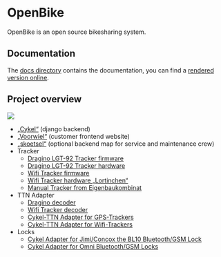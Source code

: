 # OpenBike

OpenBike is an open source bikesharing system.

## Documentation

The [docs directory](https://github.com/stadtulm/OpenBike/tree/master/docs) contains the documentation, you can find a [rendered version online](https://docs.openbike.ulm.dev/).

## Project overview

![](/img/openbike_structure.svg)

* [„Cykel“](https://github.com/stadtulm/cykel) (django backend)
* [„Voorwiel“](https://github.com/stadtulm/voorwiel) (customer frontend website)
* [„skoetsel“](https://github.com/stadtulm/skoetsel) (optional backend map for service and maintenance crew)
* Tracker
	* [Dragino LGT-92 Tracker firmware](https://github.com/dragino/LGT-92_-LoRa_GPS_Tracker/)
	* [Dragino LGT-92 Tracker hardware](https://github.com/dragino/Lora/tree/master/LGT-92)
	* [Wifi Tracker firmware](https://github.com/stadtulm/Lora-Wifi-Location-Tracker)
	* [Wifi Tracker hardware „Lortinchen“](https://github.com/stadtulm/Lora-Wifi-Location-Tracker/tree/master/hardware)
	* [Manual Tracker from Eigenbaukombinat](https://github.com/Eigenbaukombinat/cykel-manual-tracker)
* TTN Adapter
	* [Dragino decoder](https://github.com/stadtulm/tracker-ttn-decoders/blob/master/lgt92-1.5.1.js)
	* [Wifi Tracker decoder](https://github.com/stadtulm/Lora-Wifi-Location-Tracker/blob/master/ttn-decoder-script.js)
	* [Cykel-TTN Adapter for GPS-Trackers](https://github.com/stadtulm/cykel-ttn)
	* [Cykel-TTN Adapter for Wifi-Trackers](https://github.com/stadtulm/cykel-ttn-wifi)
* Locks
	* [Cykel Adapter for Jimi/Concox the BL10 Bluetooth/GSM Lock](https://github.com/stadtulm/cykel-lock-bl10)
	* [Cykel Adapter for Omni Bluetooth/GSM Locks](https://github.com/stadtulm/cykel-lock-omni)

